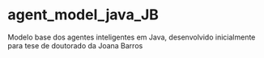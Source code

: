 # agent_model_java_JB
Modelo base dos agentes inteligentes em Java, desenvolvido inicialmente para tese de doutorado da Joana Barros
